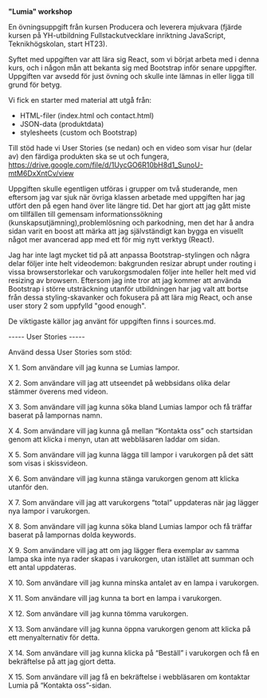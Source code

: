 **"Lumia" workshop**

En övningsuppgift från kursen Producera och leverera mjukvara (fjärde kursen på YH-utbildning Fullstackutvecklare inriktning JavaScript, Teknikhögskolan, start HT23).

Syftet med uppgiften var att lära sig React, som vi börjat arbeta med i denna kurs, och i någon mån att bekanta sig med Bootstrap inför senare uppgifter. Uppgiften var avsedd för just övning och skulle inte lämnas in eller ligga till grund för betyg.

Vi fick en starter med material att utgå från:

- HTML-filer (index.html och contact.html)
- JSON-data (produktdata)
- stylesheets (custom och Bootstrap)

Till stöd hade vi User Stories (se nedan) och en video som visar hur (delar av) den färdiga produkten ska se ut och fungera, https://drive.google.com/file/d/1UycGO6R10bH8d1_SunoU-mtM6DxXntCv/view

Uppgiften skulle egentligen utföras i grupper om två studerande, men eftersom jag var sjuk när övriga klassen arbetade med uppgiften har jag utfört den på egen hand över lite längre tid. Det har gjort att jag gått miste om tillfällen till gemensam informationssökning (kunskapsutjämning),problemlösning och parkodning, men det har å andra sidan varit en boost att märka att jag självständigt kan bygga en visuellt något mer avancerad app med ett för mig nytt verktyg (React).

Jag har inte lagt mycket tid på att anpassa Bootstrap-stylingen och några delar följer inte helt videodemon: bakgrunden resizar abrupt under routing i vissa browserstorlekar och varukorgsmodalen följer inte heller helt med vid resizing av browsern. Eftersom jag inte tror att jag kommer att använda Bootstrap i större utsträckning utanför utbildningen har jag valt att bortse från dessa styling-skavanker och fokusera på att lära mig React, och anse user story 2 som uppfylld "good enough".

De viktigaste källor jag använt för uppgiften finns i sources.md.

----- User Stories -----

Använd dessa User Stories som stöd:

X 1. Som användare vill jag kunna se Lumias lampor.

X 2. Som användare vill jag att utseendet på webbsidans olika delar stämmer överens med videon.

X 3. Som användare vill jag kunna söka bland Lumias lampor och få träffar baserat på lampornas namn.

X 4. Som användare vill jag kunna gå mellan “Kontakta oss” och startsidan genom att klicka i menyn, utan att webbläsaren laddar om sidan.

X 5. Som användare vill jag kunna lägga till lampor i varukorgen på det sätt som visas i skissvideon.

X 6. Som användare vill jag kunna stänga varukorgen genom att klicka utanför den.

X 7. Som användare vill jag att varukorgens “total” uppdateras när jag lägger nya lampor i varukorgen.

X 8. Som användare vill jag kunna söka bland Lumias lampor och få träffar baserat på lampornas dolda keywords.

X 9. Som användare vill jag att om jag lägger flera exemplar av samma lampa ska inte nya rader skapas i varukorgen, utan istället att summan och ett antal uppdateras.

X 10. Som användare vill jag kunna minska antalet av en lampa i varukorgen.

X 11. Som användare vill jag kunna ta bort en lampa i varukorgen.

X 12. Som användare vill jag kunna tömma varukorgen.

X 13. Som användare vill jag kunna öppna varukorgen genom att klicka på ett menyalternativ för detta.

X 14. Som användare vill jag kunna klicka på “Beställ” i varukorgen och få en bekräftelse på att jag gjort detta.

X 15. Som användare vill jag få en bekräftelse i webbläsaren om kontaktar Lumia på “Kontakta oss”-sidan.
